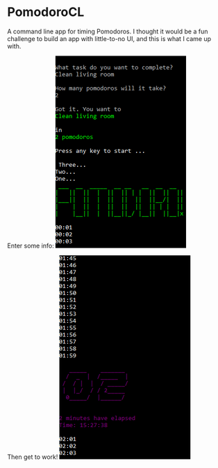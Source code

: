 # PomodoroCL
A command line app for timing Pomodoros. I thought it would be a fun challenge to build an app with little-to-no UI, and this is what I came up with.

Enter some info:
![alt tag](https://raw.githubusercontent.com/stenobot/PomodoroCL/master/screen1.png)
 

Then get to work!
![alt tag](https://raw.githubusercontent.com/stenobot/PomodoroCL/master/screen2.png)
 

